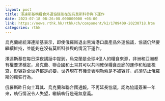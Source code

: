 ```yaml
---
layout: post
title: 澤連斯基稱糧食外運協議能在沒有莫斯科參與下運作
date: 2023-07-18 08:26:08.000000000 +08:00
link: https://news.rthk.hk/rthk/ch/component/k2/1709409-20230718.htm
categories: rthk
---
```


烏克蘭總統澤連斯基表示，即使俄羅斯退出黑海港口農產品外運協議，協議仍然要繼續維持，並能夠在沒有莫斯科參與的情況下運作。

澤連斯基在每日深夜講話中提到，烏克蘭是全球4億人的糧食來源，非洲和亞洲都有權要求穩定，烏克蘭、聯合國和土耳其可以共同確保糧食走廊的運作和船隻檢查，形容對全世界都是必要，世界現在有機會表明勒索是不被容許，必須防止俄羅斯的瘋狂行為。

俄羅斯昨日向土耳其、烏克蘭和聯合國通報，不再延長協議，認為協議簽署一年來，執行情況令人失望，繼續執行是毫無意義。
